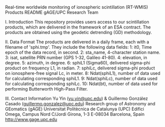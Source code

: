 Real-time worldwide monitoring of ionospheric scintillation (RT-WMIS) Products README
gAGE/UPC Research Team

I. Introduction
This repository provides users access to our scintillation products, which are delivered in the framework of an ESA contract. The products are obtained using the geodetic detrending (GD) methodology.

II. Data Format
The products are delivered in a daily frame, each with a filename of 'sphi.tmp'. They include the following data fields:
1: it0, Time epoch of the data record, in second.
2: sta_name, 4-character station name.
3: isat, satellite PRN number (GPS 1-32, Galileo 41-80).
4: elevation, in degree.
5: azimuth, in degree.
6: sphiL1 (Sigma60), delivered sigma-phi product on frequency L1, in radian.
7: sphiLc, delivered sigma-phi product on ionosphere-free signal Lc, in meter.
8: Ndat(sphiL1), number of data used for calculating corresponding sphiL1.
9: Ndat(sphiLc), number of data used for calculating corresponding sphiLc.
10: Ndat(bt), number of data used for performing Butterworth High-Pass Filter.

III. Contact Information
Yu Yin (yu.yin@upc.edu) & Guillermo González Casado (guillermo.gonzalez@upc.edu)
Research group of Astronomy and GEomatics (gAGE)
Universitat Politècnica de Catalunya (UPC)
Edifici Omega, Campus Nord
C/Jordi Girona, 1-3
E-08034 Barcelona, Spain
http://www.gage.upc.edu
